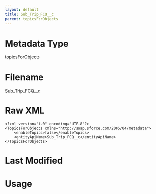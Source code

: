 ```yaml
---
layout: default
title: Sub_Trip_FCQ__c
parent: topicsForObjects
---
```

# Metadata Type
topicsForObjects


# Filename 
Sub_Trip_FCQ__c


# Raw XML
```
<?xml version="1.0" encoding="UTF-8"?>
<TopicsForObjects xmlns="http://soap.sforce.com/2006/04/metadata">
    <enableTopics>false</enableTopics>
    <entityApiName>Sub_Trip_FCQ__c</entityApiName>
</TopicsForObjects>
```


# Last Modified


# Usage
